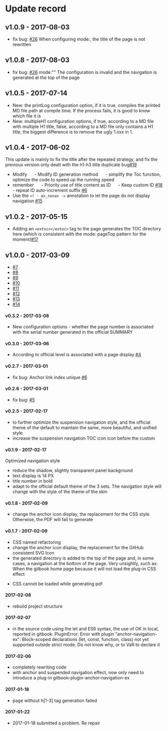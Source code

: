 # Update record









































<extoc></extoc>

## v1.0.9 - 2017-08-03
- fix bug: [#26](https://github.com/zq99299/gitbook-plugin-anchor-navigation-ex/pull/26) When configuring mode:, the title of the page is not rewritten

## v1.0.8 - 2017-08-03
- fix bug: [#26](https://github.com/zq99299/gitbook-plugin-anchor-navigation-ex/pull/26) mode:""
The configuration is invalid and the navigation is generated at the top of the page

## v1.0.5 - 2017-07-14
- New: the printLog configuration option, if it is true, compiles the printed MD file path at compile time. If the process fails, it is good to know which file it is
- New: multipleH1 configuration options, if true, according to a MD file with multiple H1 title, false, according to a MD file only contains a H1 title, the biggest difference is to remove the ugly 1.xxx in 1.

## v1.0.4 - 2017-06-02
This update is mainly to fix the title after the repeated strategy, and fix the previous version only dealt with the h1-h3 title duplicate bug[#19](https://github.com/zq99299/gitbook-plugin-anchor-navigation-ex/pull/19)
- Modify
     - Modify ID generation method
     - simplify the Toc function, optimize the code to speed up the running speed
- remember
     - Priority use of title content as ID
     - Keep custom ID [#18](https://github.com/zq99299/gitbook-plugin-anchor-navigation-ex/pull/18)
         - repeat ID auto-increment suffix [#6](https://github.com/zq99299/gitbook-plugin-anchor-navigation-ex/pull/6)
- Use the `<! - ex_nonav ->` annotation to let the page do not display navigation [#15](https://github.com/zq99299/gitbook-plugin-anchor-navigation-ex/pull/15)
## v1.0.2 - 2017-05-15
- Adding an `<extoc></extoc>` tag to the page generates the TOC directory here (which is consistent with the mode: pageTop pattern for the moment)[#17](https://github.com/zq99299/gitbook-plugin-anchor-navigation-ex/pull/17)
 
## v1.0.0 - 2017-03-09
- [#7](https://github.com/zq99299/gitbook-plugin-anchor-navigation-ex/pull/7)
- [#8](https://github.com/zq99299/gitbook-plugin-anchor-navigation-ex/pull/8)
- [#9](https://github.com/zq99299/gitbook-plugin-anchor-navigation-ex/pull/9)
- [#10](https://github.com/zq99299/gitbook-plugin-anchor-navigation-ex/pull/10)
- [#11](https://github.com/zq99299/gitbook-plugin-anchor-navigation-ex/pull/11)
- [#12](https://github.com/zq99299/gitbook-plugin-anchor-navigation-ex/pull/12)
- [#13](https://github.com/zq99299/gitbook-plugin-anchor-navigation-ex/pull/13)
- [#14](https://github.com/zq99299/gitbook-plugin-anchor-navigation-ex/pull/14)

#### v0.3.2 - 2017-03-08
- New configuration options - whether the page number is associated with the serial number generated in the official SUMMARY

#### v0.3.0 - 2017-03-06
- According to official level is associated with a page display [#4](https://github.com/zq99299/gitbook-plugin-anchor-navigation-ex/pull/4)

#### v0.2.7 - 2017-03-01
- fix bug: Anchor link index unique [#6](https://github.com/zq99299/gitbook-plugin-anchor-navigation-ex/pull/6)

#### v0.2.6 - 2017-03-01
- fix bug: [#5](https://github.com/zq99299/gitbook-plugin-anchor-navigation-ex/pull/5)

#### v0.2.5 - 2017-02-17
* to further optimize the suspension navigation style, and the official theme of the default to maintain the same, more beautiful, and unified style
* increase the suspension navigation TOC icon icon before the custom

#### v0.1.9 - 2017-02-17
Optimized navigation style

* reduce the shadow, slightly transparent panel background
* text display is 14 PX
* title number in bold
* adapt to the official default theme of the 3 sets. The navigation style will change with the style of the theme of the skin

#### v0.1.8 - 2017-02-09
* change the anchor icon display, the replacement for the CSS style. Otherwise, the PDF will fail to generate

#### v0.1.7 - 2017-02-09
* CSS named refactoring
* change the anchor icon display, the replacement for the GitHub consistent SVG Icon
* the generated directory is added to the top of the page and, in some cases, a navigation at the bottom of the page. Very unsightly, such as:
When the gitbook home page because it will not load the plug-in CSS effect
- CSS cannot be loaded while generating pdf

#### 2017-02-08
* rebuild project structure

#### 2017-02-07
* in the source code using the let and ES6 syntax, the use of OK in local, reported in gitbook: PluginError: Error with plugin "anchor-navigation-ex": Block-scoped declarations (let, const, function, class) not yet supported outside strict mode. Do not know why, or to VaR to declare it

#### 2017-02-06
* completely rewriting code
* with anchor and suspended navigation effect, now only need to introduce a plug-in gitbook-plugin-anchor-navigation-ex

#### 2017-01-18
* page without h[1-3] tag generation failed

#### 2017-01-22
* 2017-01-18 submitted a problem. Re repair